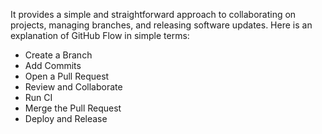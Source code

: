 It provides a simple and straightforward approach to collaborating on projects, managing branches, and releasing software updates. Here is an explanation of GitHub Flow in simple terms:

- Create a Branch
- Add Commits
- Open a Pull Request
- Review and Collaborate
- Run CI
- Merge the Pull Request
- Deploy and Release